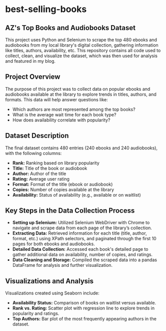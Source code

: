 # best-selling-books
## AZ's Top Books and Audiobooks Dataset

This project uses Python and Selenium to scrape the top 480 ebooks and audiobooks from my local library's digital collection, gathering information like titles, authors, availability, etc.
This repository contains all code used to collect, clean, and visualize the dataset, which was then used for analysis and featured in my blog.


## Project Overview

The purpose of this project was to collect data on popular ebooks and audiobooks available at the library to explore trends in titles, authors, and formats. This data will help answer questions like:

- Which authors are most represented among the top books?
- What is the average wait time for each book type?
- How does availability correlate with popularity?


## Dataset Description
The final dataset contains 480 entries (240 ebooks and 240 audiobooks), with the following columns:

- **Rank:** Ranking based on library popularity
- **Title:** Title of the book or audiobook
- **Author:** Author of the title
- **Rating:** Average user rating
- **Format:** Format of the title (ebook or audiobook)
- **Copies:** Number of copies available at the library
- **Availability:** Status of availability (e.g., available or on waitlist)


## Key Steps in the Data Collection Process

- **Setting up Selenium:** Utilized Selenium WebDriver with Chrome to navigate and scrape data from each page of the library’s collection.
- **Extracting Data:** Retrieved information for each title (title, author, format, etc.) using XPath selectors, and paginated through the first 10 pages for both ebooks and audiobooks.
- **Detailed Data Collection:** Accessed each book's detailed page to gather additional data on availability, number of copies, and ratings.
- **Data Cleaning and Storage:** Compiled the scraped data into a pandas DataFrame for analysis and further visualization.


## Visualizations and Analysis

Visualizations created using Seaborn include:

- **Availability Status:** Comparison of books on waitlist versus available.
- **Rank vs. Rating:** Scatter plot with regression line to explore trends in popularity and ratings.
- **Top Authors:** Bar plot of the most frequently appearing authors in the dataset.